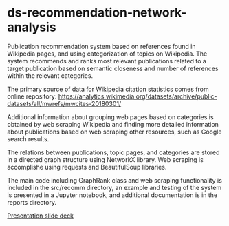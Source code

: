 # ds-recommendation-network-analysis

Publication recommendation system based on references found in Wikipedia
pages, and using categorization of topics on Wikipedia. The system recommends
and ranks most relevant publications related to a target publication based on
semantic closeness and number of references within the relevant categories.

The primary source of data for Wikipedia citation statistics comes from online
repository: https://analytics.wikimedia.org/datasets/archive/public-datasets/all/mwrefs/mwcites-20180301/

Additional information about grouping web pages based on categories is obtained by web scraping Wikipedia
and finding more detailed information about publications based on web scraping
other resources, such as Google search results.

The relations between publications, topic pages, and categories are stored in
a directed graph structure using NetworkX library. Web scraping is accomplishe using requests and BeautifulSoup libraries.

The main code including GraphRank class and web scraping functionality is
included in the src/recomm directory, an example and testing of the system is
presented in a Jupyter notebook, and additional documentation is in the
reports directory.

[Presentation slide deck](./reports/recommendation_system_slide_deck.pdf) 
